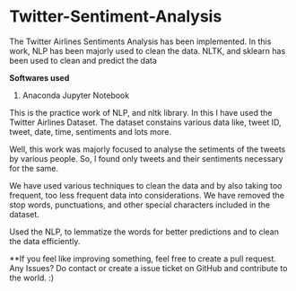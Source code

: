 # Twitter-Sentiment-Analysis
The Twitter Airlines Sentiments Analysis has been implemented. In this work, NLP has been majorly used to clean the data. NLTK, and sklearn has been used to clean and predict the data

**Softwares used**
1. Anaconda Jupyter Notebook

This is the practice work of NLP, and nltk library. In this I have used the Twitter Airlines Dataset. The dataset constains various data like, tweet ID, tweet, date, time,
sentiments and lots more. 

Well, this work was majorly focused to analyse the setiments of the tweets by various people. So, I found only tweets and their sentiments necessary for the same. 

We have used various techniques to clean the data and by also taking too frequent, too less frequent data into considerations. We have removed the stop words, punctuations, and other special characters included in the dataset. 

Used the NLP, to lemmatize the words for better predictions and to clean the data efficiently.

**If you feel like improving something, feel free to create a pull request. Any Issues? Do contact or create a issue ticket on GitHub and contribute to the world. :)
